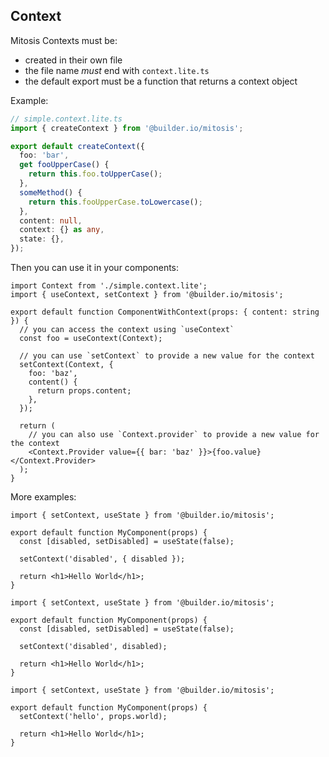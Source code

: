 ## Context

Mitosis Contexts must be:

- created in their own file
- the file name _must_ end with `context.lite.ts`
- the default export must be a function that returns a context object

Example:

```ts
// simple.context.lite.ts
import { createContext } from '@builder.io/mitosis';

export default createContext({
  foo: 'bar',
  get fooUpperCase() {
    return this.foo.toUpperCase();
  },
  someMethod() {
    return this.fooUpperCase.toLowercase();
  },
  content: null,
  context: {} as any,
  state: {},
});
```

Then you can use it in your components:

```tsx
import Context from './simple.context.lite';
import { useContext, setContext } from '@builder.io/mitosis';

export default function ComponentWithContext(props: { content: string }) {
  // you can access the context using `useContext`
  const foo = useContext(Context);

  // you can use `setContext` to provide a new value for the context
  setContext(Context, {
    foo: 'baz',
    content() {
      return props.content;
    },
  });

  return (
    // you can also use `Context.provider` to provide a new value for the context
    <Context.Provider value={{ bar: 'baz' }}>{foo.value}</Context.Provider>
  );
}
```

More examples:

```tsx
import { setContext, useState } from '@builder.io/mitosis';

export default function MyComponent(props) {
  const [disabled, setDisabled] = useState(false);

  setContext('disabled', { disabled });

  return <h1>Hello World</h1>;
}
```

```tsx
import { setContext, useState } from '@builder.io/mitosis';

export default function MyComponent(props) {
  const [disabled, setDisabled] = useState(false);

  setContext('disabled', disabled);

  return <h1>Hello World</h1>;
}
```

```tsx
import { setContext, useState } from '@builder.io/mitosis';

export default function MyComponent(props) {
  setContext('hello', props.world);

  return <h1>Hello World</h1>;
}
```

